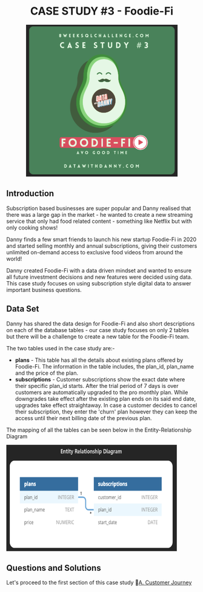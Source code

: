 <h1 align="center">CASE STUDY #3 - Foodie-Fi</h1>

<p align="center">
  <img width="400" height="400" src="https://github.com/ShrutiL1396/SQL/blob/main/Case%20Studies/8-Week-SQL-Challenge/Case_Study_3/Image_set/foodie.PNG">
</p>

## Introduction
Subscription based businesses are super popular and Danny realised that there was a large gap in the market - he wanted to create a new streaming service that only had food related content - something like Netflix but with only cooking shows!

Danny finds a few smart friends to launch his new startup Foodie-Fi in 2020 and started selling monthly and annual subscriptions, giving their customers unlimited on-demand access to exclusive food videos from around the world!

Danny created Foodie-Fi with a data driven mindset and wanted to ensure all future investment decisions and new features were decided using data. This case study focuses on using subscription style digital data to answer important business questions.

## Data Set
Danny has shared the data design for Foodie-Fi and also short descriptions on each of the database tables - our case study focuses on only 2 tables but there will be a challenge to create a new table for the Foodie-Fi team.

The two tables used in the case study are:-
- **plans** - This table has all the details about existing plans offered by Foodie-Fi. The information in the table includes, the plan_id, plan_name and the price of the plan.
- **subscriptions** - Customer subscriptions show the exact date where their specific plan_id starts. After the trial period of 7 days is over customers are automatically upgraded to the pro monthly plan. While downgrades take effect after the existing plan ends on its said end date, upgrades take effect straightaway. In case a customer decides to cancel their subscription, they enter the 'churn' plan however they can keep the access until their next billing date of the previous plan.

The mapping of all the tables can be seen below in the Entity-Relationship Diagram

<img src = "https://github.com/ShrutiL1396/SQL/blob/main/Case%20Studies/8-Week-SQL-Challenge/Case_Study_3/Image_set/tables.PNG" width="450" height="280" />


## Questions and Solutions
Let's proceed to the first section of this case study 🥑[A. Customer Journey](https://github.com/ShrutiL1396/SQL/blob/main/Case%20Studies/8-Week-SQL-Challenge/Case_Study_3/A_Customer_Journey.md)


